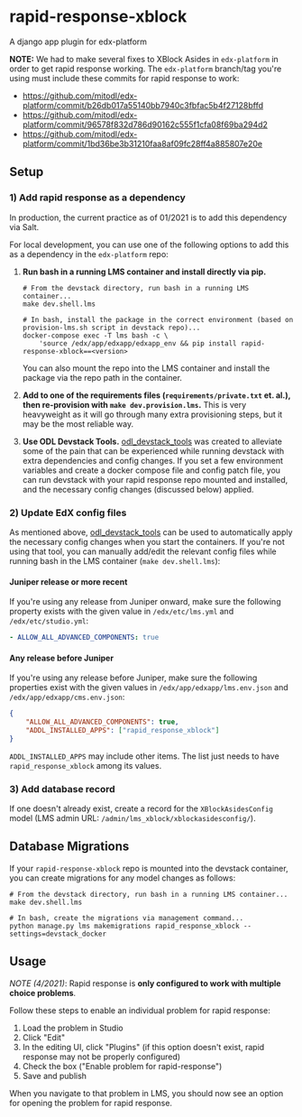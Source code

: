# rapid-response-xblock
A django app plugin for edx-platform

__NOTE:__ We had to make several fixes to XBlock Asides in `edx-platform` in order to get rapid response working. 
The `edx-platform` branch/tag you're using must include these commits for rapid response to work:

- https://github.com/mitodl/edx-platform/commit/b26db017a55140bb7940c3fbfac5b4f27128bffd
- https://github.com/mitodl/edx-platform/commit/96578f832d786d90162c555f1cfa08f69ba294d2
- https://github.com/mitodl/edx-platform/commit/1bd36be3b31210faa8af09fc28ff4a885807e20e

## Setup

### 1) Add rapid response as a dependency

In production, the current practice as of 01/2021 is to add this dependency via Salt.

For local development, you can use one of the following options to add this as a dependency in the `edx-platform` repo:

1. **Run bash in a running LMS container and install directly via pip.**

    ```
    # From the devstack directory, run bash in a running LMS container...
    make dev.shell.lms
    
    # In bash, install the package in the correct environment (based on provision-lms.sh script in devstack repo)...
    docker-compose exec -T lms bash -c \
        'source /edx/app/edxapp/edxapp_env && pip install rapid-response-xblock==<version>
    ``` 
   You can also mount the repo into the LMS container and install the package via the repo path in the container.
1. **Add to one of the requirements files (`requirements/private.txt` et. al.), then re-provision with `make dev.provision.lms`.** This is very heavyweight
  as it will go through many extra provisioning steps, but it may be the most reliable way.
1. **Use ODL Devstack Tools.** [odl_devstack_tools](https://github.com/mitodl/odl_devstack_tools) was created to 
  alleviate some of the pain that can be experienced while running devstack with extra dependencies and config changes.
  If you set a few environment variables and create a docker compose file and config patch file, you can run devstack
  with your rapid response repo mounted and installed, and the necessary config changes (discussed below) applied. 

### 2) Update EdX config files 

As mentioned above, [odl_devstack_tools](https://github.com/mitodl/odl_devstack_tools) can be used to automatically
apply the necessary config changes when you start the containers. If you're not using that tool, you can manually 
    add/edit the relevant config files while running bash in the LMS container (`make dev.shell.lms`):

#### Juniper release or more recent

If you're using any release from Juniper onward, make sure the following property exists with the given value
in `/edx/etc/lms.yml` and `/edx/etc/studio.yml`:

```yaml
- ALLOW_ALL_ADVANCED_COMPONENTS: true
```

#### Any release before Juniper

If you're using any release before Juniper, make sure the following properties exist with the given values in
`/edx/app/edxapp/lms.env.json` and `/edx/app/edxapp/cms.env.json`:

```json
{
    "ALLOW_ALL_ADVANCED_COMPONENTS": true,
    "ADDL_INSTALLED_APPS": ["rapid_response_xblock"]
}
```

`ADDL_INSTALLED_APPS` may include other items. The list just needs to have `rapid_response_xblock` among its values.

### 3) Add database record

If one doesn't already exist, create a record for the `XBlockAsidesConfig` model 
(LMS admin URL: `/admin/lms_xblock/xblockasidesconfig/`).

## Database Migrations

If your `rapid-response-xblock` repo is mounted into the devstack container, you can create migrations for any
model changes as follows:

```
# From the devstack directory, run bash in a running LMS container...
make dev.shell.lms

# In bash, create the migrations via management command...
python manage.py lms makemigrations rapid_response_xblock --settings=devstack_docker
```

## Usage

_NOTE (4/2021)_: Rapid response is **only configured to work with multiple choice problems**.

Follow these steps to enable an individual problem for rapid response:
1. Load the problem in Studio
2. Click "Edit"
3. In the editing UI, click "Plugins" (if this option doesn't exist, rapid response may not be properly configured)
4. Check the box ("Enable problem for rapid-response")
5. Save and publish

When you navigate to that problem in LMS, you should now see an option for opening the problem for rapid response.
